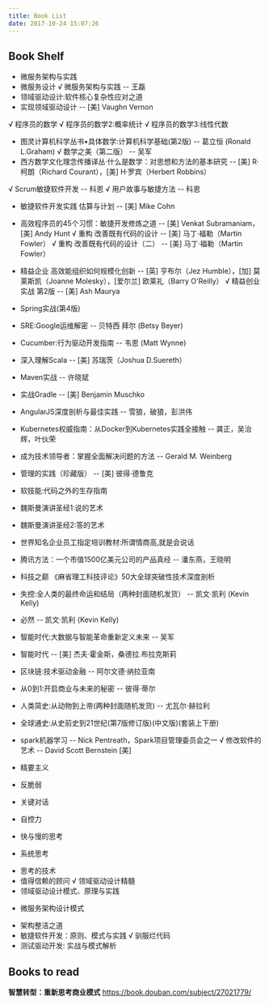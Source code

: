 ```yaml
---
title: Book List
date: 2017-10-24 15:07:26
---
```


## Book Shelf

- 微服务架构与实践
- 微服务设计
√ 微服务架构与实践 -- 王磊
- 领域驱动设计:软件核心复杂性应对之道
- 实现领域驱动设计 -- [美] Vaughn Vernon

√ 程序员的数学
√ 程序员的数学2:概率统计
√ 程序员的数学3:线性代数
- 图灵计算机科学丛书•具体数学:计算机科学基础(第2版) -- 葛立恒 (Ronald L.Graham)
√ 数学之美（第二版） -- 吴军
- 西方数学文化理念传播译丛·什么是数学：对思想和方法的基本研究 -- [美] R·柯朗（Richard Courant），[美] H·罗宾（Herbert Robbins）

√ Scrum敏捷软件开发 -- 科恩
√ 用户故事与敏捷方法 -- 科恩
- 敏捷软件开发实践 估算与计划 -- [美] Mike Cohn
- 高效程序员的45个习惯：敏捷开发修炼之道 -- [美] Venkat Subramaniam，[美] Andy Hunt
√ 重构 改善既有代码的设计 -- [美] 马丁·福勒（Martin Fowler）
√ 重构 改善既有代码的设计（二） -- [美] 马丁·福勒（Martin Fowler）
- 精益企业 高效能组织如何规模化创新 -- [英] 亨布尔（Jez Humble），[加] 莫莱斯凯（Joanne Molesky），[爱尔兰] 欧莱礼（Barry O'Reilly）
√ 精益创业实战 第2版 -- [美] Ash Maurya

- Spring实战(第4版)
- SRE:Google运维解密 -- 贝特西 拜尔 (Betsy Beyer)
- Cucumber:行为驱动开发指南 -- 韦恩 (Matt Wynne)
- 深入理解Scala -- [美] 苏瑞茨（Joshua D.Suereth）
- Maven实战 -- 许晓斌
- 实战Gradle -- [美] Benjamin Muschko
- AngularJS深度剖析与最佳实践 -- 雪狼，破狼，彭洪伟
- Kubernetes权威指南：从Docker到Kubernetes实践全接触 -- 龚正，吴治辉，叶伙荣 

- 成为技术领导者：掌握全面解决问题的方法 -- Gerald M. Weinberg
- 管理的实践（珍藏版） -- [美] 彼得·德鲁克
- 软技能:代码之外的生存指南
- 魏斯曼演讲圣经1:说的艺术
- 魏斯曼演讲圣经2:答的艺术

- 世界知名企业员工指定培训教材:所谓情商高,就是会说话
- 腾讯方法：一个市值1500亿美元公司的产品真经 -- 潘东燕，王晓明
- 科技之巅 《麻省理工科技评论》50大全球突破性技术深度剖析
- 失控:全人类的最终命运和结局（两种封面随机发货） -- 凯文·凯利 (Kevin Kelly)
- 必然 -- 凯文·凯利 (Kevin Kelly)
- 智能时代:大数据与智能革命重新定义未来 -- 吴军
- 智能时代 -- [美] 杰夫·霍金斯，桑德拉.布拉克斯莉
- 区块链:技术驱动金融 -- 阿尔文德·纳拉亚南
- 从0到1:开启商业与未来的秘密 -- 彼得·蒂尔

- 人类简史:从动物到上帝(两种封面随机发货) -- 尤瓦尔·赫拉利
- 全球通史:从史前史到21世纪(第7版修订版)(中文版)(套装上下册)

- spark机器学习 -- Nick Pentreath，Spark项目管理委员会之一
√ 修改软件的艺术 -- David Scott Bernstein [美]

- 精要主义
- 反脆弱
- 关键对话
- 自控力
- 快与慢的思考
+ 系统思考
- 思考的技术
- 值得信赖的顾问
√ 领域驱动设计精髓
- 领域驱动设计模式、原理与实践
+ 微服务架构设计模式
- 架构整洁之道
- 敏捷软件开发：原则、模式与实践
√ 驯服烂代码
- 测试驱动开发: 实战与模式解析

## Books to read

**智慧转型：重新思考商业模式** https://book.douban.com/subject/27021779/



